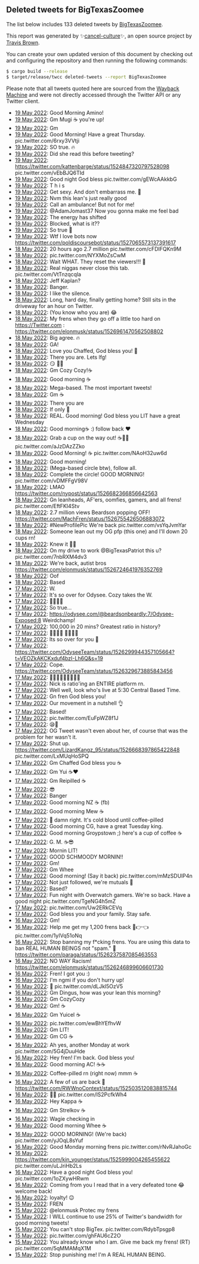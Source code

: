 ## Deleted tweets for BigTexasZoomee

The list below includes 133 deleted tweets by
[BigTexasZoomee](https://twitter.com/BigTexasZoomee).



This report was generated by ✨[cancel-culture](https://github.com/travisbrown/cancel-culture)✨,
an open source project by [Travis Brown](https://twitter.com/travisbrown).

You can create your own updated version of this document by checking out and configuring the
repository and then running the following commands:

```bash
$ cargo build --release
$ target/release/twcc deleted-tweets --report BigTexasZoomee
```

Please note that all tweets quoted here are sourced from the
[Wayback Machine](https://web.archive.org) and were not directly accessed through the Twitter API or
any Twitter client.

* [19 May 2022](https://web.archive.org/web/20220519112829/https://twitter.com/BigTexasZoomee/status/1527249610946781184): Good Morning Amino! <!--1527249610946781184-->
* [19 May 2022](https://web.archive.org/web/20220519112004/https://twitter.com/BigTexasZoomee/status/1527247630493184001): Gm Mugi ☕ you're up! <!--1527247630493184001-->
* [19 May 2022](https://web.archive.org/web/20220519111946/https://twitter.com/BigTexasZoomee/status/1527247535445790722): Gm <!--1527247535445790722-->
* [19 May 2022](https://web.archive.org/web/20220519110909/https://twitter.com/BigTexasZoomee/status/1527244793872621568): Good Morning! Have a great Thursday. pic.twitter.com/6rxy3VVtji <!--1527244793872621568-->
* [19 May 2022](https://web.archive.org/web/20220519040223/https://twitter.com/BigTexasZoomee/status/1527137381912125447): SO true. 🔥 <!--1527137381912125447-->
* [19 May 2022](https://web.archive.org/web/20220519035940/https://twitter.com/BigTexasZoomee/status/1527136838439387136): Did she read this before tweeting? <!--1527136838439387136-->
* [19 May 2022](https://web.archive.org/web/20220519035650/https://twitter.com/BigTexasZoomee/status/1527136062786744321): https://twitter.com/kattenbarge/status/1524847320797528098  pic.twitter.com/vEbBJQ6TId <!--1527136062786744321-->
* [19 May 2022](https://web.archive.org/web/20220519034451/https://twitter.com/BigTexasZoomee/status/1527132961161756672): Good night God bless pic.twitter.com/gEWcAAkkbG <!--1527132961161756672-->
* [19 May 2022](https://web.archive.org/web/20220519033153/https://twitter.com/BigTexasZoomee/status/1527129823000289280): T h i s <!--1527129823000289280-->
* [19 May 2022](https://web.archive.org/web/20220519032201/https://twitter.com/BigTexasZoomee/status/1527127251858378755): Get sexy.  And don't embarrass me. 🔪 <!--1527127251858378755-->
* [19 May 2022](https://web.archive.org/web/20220519021634/https://twitter.com/BigTexasZoomee/status/1527110697313783810): Nvm this lean's just really good <!--1527110697313783810-->
* [19 May 2022](https://web.archive.org/web/20220519014552/https://twitter.com/BigTexasZoomee/status/1527103067321147395): Call an ambulance!  But not for me! <!--1527103067321147395-->
* [19 May 2022](https://web.archive.org/web/20220519005157/https://twitter.com/BigTexasZoomee/status/1527089643686068224): @AdamJomast37 Now you gonna make me feel bad <!--1527089643686068224-->
* [19 May 2022](https://web.archive.org/web/20220519003408/https://twitter.com/BigTexasZoomee/status/1527085075124432896): The energy has shifted <!--1527085075124432896-->
* [19 May 2022](https://web.archive.org/web/20220519000953/https://twitter.com/BigTexasZoomee/status/1527078873229185024): Blocked, what is it?? <!--1527078873229185024-->
* [19 May 2022](https://web.archive.org/web/20220519000443/https://twitter.com/BigTexasZoomee/status/1527077675591946246): So true 👑 <!--1527077675591946246-->
* [19 May 2022](https://web.archive.org/web/20220519000316/https://twitter.com/BigTexasZoomee/status/1527077228927934464): Wtf I love bots now https://twitter.com/poldiscoursebot/status/1527065573137391617 <!--1527077228927934464-->
* [18 May 2022](https://web.archive.org/web/20220518233041/https://twitter.com/BigTexasZoomee/status/1527069096747184129): 20 hours ago 2.7 million pic.twitter.com/cFDIFQKn9M <!--1527069096747184129-->
* [18 May 2022](https://web.archive.org/web/20220518232606/https://twitter.com/BigTexasZoomee/status/1527067964968673284): pic.twitter.com/NYXMoZsCwM <!--1527067964968673284-->
* [18 May 2022](https://web.archive.org/web/20220518232453/https://twitter.com/BigTexasZoomee/status/1527067558343585792): Wait WHAT. They reset the viewers!!! 🤣 <!--1527067558343585792-->
* [18 May 2022](https://web.archive.org/web/20220518232101/https://twitter.com/BigTexasZoomee/status/1527066655028805637): Real niggas never close this tab. pic.twitter.com/VtTnzqcqla <!--1527066655028805637-->
* [18 May 2022](https://web.archive.org/web/20220518231935/https://twitter.com/BigTexasZoomee/status/1527066159035604993): Jeff Kaplan? <!--1527066159035604993-->
* [18 May 2022](https://web.archive.org/web/20220518231332/https://twitter.com/BigTexasZoomee/status/1527064200471646208): Banger. <!--1527064200471646208-->
* [18 May 2022](https://web.archive.org/web/20220518230829/https://twitter.com/BigTexasZoomee/status/1527063563759718400): I like the silence. <!--1527063563759718400-->
* [18 May 2022](https://web.archive.org/web/20220518225752/https://twitter.com/BigTexasZoomee/status/1527060757833306112): Long, hard day, finally getting home?  Still sits in the driveway for an hour on Twitter. <!--1527060757833306112-->
* [18 May 2022](https://web.archive.org/web/20220518222717/https://twitter.com/BigTexasZoomee/status/1527053078507270145): (You know who you are) 😂 <!--1527053163991285760-->
* [18 May 2022](https://web.archive.org/web/20220518222717/https://twitter.com/BigTexasZoomee/status/1527053078507270145): My frens when they go off a little too hard on  https://Twitter.com : https://twitter.com/elonmusk/status/1526961470562508802 <!--1527053078507270145-->
* [18 May 2022](https://web.archive.org/web/20220518222405/https://twitter.com/BigTexasZoomee/status/1527052356868882434): Big agree. 🔥 <!--1527052356868882434-->
* [18 May 2022](https://web.archive.org/web/20220518214345/https://twitter.com/BigTexasZoomee/status/1527042090286424064): GA! <!--1527042090286424064-->
* [18 May 2022](https://web.archive.org/web/20220518191118/https://twitter.com/BigTexasZoomee/status/1527003856307200003): Love you Chaffed, God bless you! 👑 <!--1527003856307200003-->
* [18 May 2022](https://web.archive.org/web/20220518190617/https://twitter.com/BigTexasZoomee/status/1527002436275163136): There you are. Lets lfg! <!--1527002436275163136-->
* [18 May 2022](https://web.archive.org/web/20220518185313/https://twitter.com/BigTexasZoomee/status/1526999167238905858): 😏 🌰👑 <!--1526999167238905858-->
* [18 May 2022](https://web.archive.org/web/20220518161232/https://twitter.com/BigTexasZoomee/status/1526958824611012608): Gm Cozy Cozy!☕ <!--1526958824611012608-->
* [18 May 2022](https://web.archive.org/web/20220518141428/https://twitter.com/BigTexasZoomee/status/1526929078607036416): Good morning ☕ <!--1526929078607036416-->
* [18 May 2022](https://web.archive.org/web/20220518141348/https://twitter.com/BigTexasZoomee/status/1526928791800528896): Mega-based. The most important tweets! <!--1526928791800528896-->
* [18 May 2022](https://web.archive.org/web/20220518140608/https://twitter.com/BigTexasZoomee/status/1526926334445772801): Gm ☕ <!--1526926334445772801-->
* [18 May 2022](https://web.archive.org/web/20220518130722/https://twitter.com/BigTexasZoomee/status/1526912204179652609): There you are <!--1526912204179652609-->
* [18 May 2022](https://web.archive.org/web/20220518130721/https://twitter.com/BigTexasZoomee/status/1526912075871752197): If only 👑 <!--1526912075871752197-->
* [18 May 2022](https://web.archive.org/web/20220518115248/https://twitter.com/BigTexasZoomee/status/1526893480391364608): REAL. Good morning! God bless you LIT have a great Wednesday <!--1526893480391364608-->
* [18 May 2022](https://web.archive.org/web/20220518115308/https://twitter.com/BigTexasZoomee/status/1526893308982792192): Good morning☕ :) follow back ❤ <!--1526893308982792192-->
* [18 May 2022](https://web.archive.org/web/20220518112014/https://twitter.com/BigTexasZoomee/status/1526885136775663617): Grab a cup on the way out! ☕🍻🥴 pic.twitter.com/aJzDAzZZko <!--1526885136775663617-->
* [18 May 2022](https://web.archive.org/web/20220518110504/https://twitter.com/BigTexasZoomee/status/1526881429174603787): Good Morning! ☕ pic.twitter.com/NAoH32uw6d <!--1526881429174603787-->
* [18 May 2022](https://web.archive.org/web/20220518105806/https://twitter.com/BigTexasZoomee/status/1526879706766778369): Good morning! <!--1526879706766778369-->
* [18 May 2022](https://web.archive.org/web/20220518104108/https://twitter.com/BigTexasZoomee/status/1526875387166445571): (Mega-based circle btw), follow all. <!--1526875387166445571-->
* [18 May 2022](https://web.archive.org/web/20220518104020/https://twitter.com/BigTexasZoomee/status/1526875213396312065): Complete the circle!  GOOD MORNING! pic.twitter.com/vDMFFgV98V <!--1526875213396312065-->
* [18 May 2022](https://web.archive.org/web/20220518030448/https://twitter.com/BigTexasZoomee/status/1526760565019971585): LMAO https://twitter.com/nypost/status/1526682366856642563 <!--1526760565019971585-->
* [18 May 2022](https://web.archive.org/web/20220518030416/https://twitter.com/BigTexasZoomee/status/1526760462905491457): Gn leanheads, AF'ers, oomfies, gamers, and all frens! pic.twitter.com/EftFKI4Stv <!--1526760462905491457-->
* [18 May 2022](https://web.archive.org/web/20220518025939/https://twitter.com/BigTexasZoomee/status/1526759349078597635): 2.7 million views  Beardson popping OFF! https://twitter.com/MachFren/status/1526755426506883072 <!--1526759349078597635-->
* [18 May 2022](https://web.archive.org/web/20220518023726/https://twitter.com/BigTexasZoomee/status/1526753634838511617): #NewProfilePic   We're back pic.twitter.com/vsYqJvmYar <!--1526753634838511617-->
* [18 May 2022](https://web.archive.org/web/20220518022245/https://twitter.com/BigTexasZoomee/status/1526749957864271873): Someone lean out my OG pfp (this one) and I'll down 20 cups rn! <!--1526749957864271873-->
* [18 May 2022](https://web.archive.org/web/20220518020643/https://twitter.com/BigTexasZoomee/status/1526746031685345281): Knew it 🤣🍻 <!--1526746031685345281-->
* [18 May 2022](https://web.archive.org/web/20220518015535/https://twitter.com/BigTexasZoomee/status/1526743145639292931): On my drive to work   @BigTexasPatriot  this u? pic.twitter.com/7nbRXM4dv3 <!--1526743145639292931-->
* [18 May 2022](https://web.archive.org/web/20220518011656/https://twitter.com/BigTexasZoomee/status/1526733447569588229): We're back, autist bros https://twitter.com/elonmusk/status/1526724641976352769 <!--1526733447569588229-->
* [18 May 2022](https://web.archive.org/web/20220518003636/https://twitter.com/BigTexasZoomee/status/1526723142353313795): Oof <!--1526723142353313795-->
* [18 May 2022](https://web.archive.org/web/20220518003041/https://twitter.com/BigTexasZoomee/status/1526721705460498432): Based <!--1526721705460498432-->
* [17 May 2022](https://web.archive.org/web/20220517233643/https://twitter.com/BigTexasZoomee/status/1526708160265953280): W. <!--1526708160265953280-->
* [17 May 2022](https://web.archive.org/web/20220517232308/https://twitter.com/BigTexasZoomee/status/1526704603055722496): It's so over for Odysee. Cozy takes the W. <!--1526704603055722496-->
* [17 May 2022](https://web.archive.org/web/20220517232112/https://twitter.com/BigTexasZoomee/status/1526704294459842561): 🔪🔪🔪🔪 <!--1526704294459842561-->
* [17 May 2022](https://web.archive.org/web/20220517231558/https://twitter.com/BigTexasZoomee/status/1526703022222491648): So true... <!--1526703022222491648-->
* [17 May 2022](https://web.archive.org/web/20220517230127/https://twitter.com/BigTexasZoomee/status/1526699378567675905): https://odysee.com/@beardsonbeardly:7/Odysee-Exposed:8   Weirdchamp! <!--1526699378567675905-->
* [17 May 2022](https://web.archive.org/web/20220517225855/https://twitter.com/BigTexasZoomee/status/1526698579305410561): 100,000 in 20 mins? Greatest ratio in history? <!--1526698579305410561-->
* [17 May 2022](https://web.archive.org/web/20220517225410/https://twitter.com/BigTexasZoomee/status/1526696990863679490): 🔪🔪🔪🔪 🦀🦀🦀🦀 <!--1526696990863679490-->
* [17 May 2022](https://web.archive.org/web/20220517224825/https://twitter.com/BigTexasZoomee/status/1526695969030557699): Its so over for you 🤣 <!--1526695969030557699-->
* [17 May 2022](https://web.archive.org/web/20220517224724/https://twitter.com/BigTexasZoomee/status/1526695808606912513): https://twitter.com/OdyseeTeam/status/1526299944357105664?t=VEOZkAKCKxduf4bzI-Lh6Q&s=19 <!--1526695808606912513-->
* [17 May 2022](https://web.archive.org/web/20220517224721/https://twitter.com/BigTexasZoomee/status/1526695747068039170): Cope. https://twitter.com/OdyseeTeam/status/1526329673885843456 <!--1526695747068039170-->
* [17 May 2022](https://web.archive.org/web/20220517224449/https://twitter.com/BigTexasZoomee/status/1526695176181370880): 🔪🔪🔪🔪🔪🔪🔪🔪🔪 <!--1526695176181370880-->
* [17 May 2022](https://web.archive.org/web/20220517224330/https://twitter.com/BigTexasZoomee/status/1526694348255109121): Nick is ratio'ing an ENTIRE platform rn. <!--1526694348255109121-->
* [17 May 2022](https://web.archive.org/web/20220517223751/https://twitter.com/BigTexasZoomee/status/1526693462652899328): Well well, look who's live at 5:30 Central Based Time. <!--1526693462652899328-->
* [17 May 2022](https://web.archive.org/web/20220517220745/https://twitter.com/BigTexasZoomee/status/1526685744093347841): Gn fren God bless you! <!--1526685744093347841-->
* [17 May 2022](https://web.archive.org/web/20220517220250/https://twitter.com/BigTexasZoomee/status/1526684581184909319): Our movement in a nutshell 👌 <!--1526684581184909319-->
* [17 May 2022](https://web.archive.org/web/20220517214737/https://twitter.com/BigTexasZoomee/status/1526680755870568448): Based! <!--1526680755870568448-->
* [17 May 2022](https://web.archive.org/web/20220517214622/https://twitter.com/BigTexasZoomee/status/1526680375229136899): pic.twitter.com/EuFpWZ8f1J <!--1526680375229136899-->
* [17 May 2022](https://web.archive.org/web/20220517214513/https://twitter.com/BigTexasZoomee/status/1526680074543677441): 😪👑 <!--1526680074543677441-->
* [17 May 2022](https://web.archive.org/web/20220517213841/https://twitter.com/BigTexasZoomee/status/1526678492905193473): OG Tweet wasn't even about her, of course that was the problem for her wasn't it. <!--1526678492905193473-->
* [17 May 2022](https://web.archive.org/web/20220517213550/https://twitter.com/BigTexasZoomee/status/1526677604622802947): Shut up.  https://twitter.com/LizardKangz_95/status/1526668397865422848  pic.twitter.com/LxMUqHoSPQ <!--1526677604622802947-->
* [17 May 2022](https://web.archive.org/web/20220517165336/https://twitter.com/BigTexasZoomee/status/1526606819006857216): Gm Chaffed God bless you ☕ <!--1526606819006857216-->
* [17 May 2022](https://web.archive.org/web/20220517165312/https://twitter.com/BigTexasZoomee/status/1526606643798097921): Gm Yui ☕❤ <!--1526606643798097921-->
* [17 May 2022](https://web.archive.org/web/20220517165215/https://twitter.com/BigTexasZoomee/status/1526606392483885059): Gm Reipilled ☕ <!--1526606392483885059-->
* [17 May 2022](https://web.archive.org/web/20220517164246/https://twitter.com/BigTexasZoomee/status/1526604029463248898): 😎 <!--1526604029463248898-->
* [17 May 2022](https://web.archive.org/web/20220517164111/https://twitter.com/BigTexasZoomee/status/1526603545230860288): Banger <!--1526603545230860288-->
* [17 May 2022](https://web.archive.org/web/20220517150913/https://twitter.com/BigTexasZoomee/status/1526580276905791489): Good morning NZ ☕ (fb) <!--1526580276905791489-->
* [17 May 2022](https://web.archive.org/web/20220517151308/https://twitter.com/BigTexasZoomee/status/1526580141647966213): Good morning Mew ☕ <!--1526580141647966213-->
* [17 May 2022](https://web.archive.org/web/20220517150746/https://twitter.com/BigTexasZoomee/status/1526579942510714890): 👑 damn right. It's cold blood until coffee-pilled <!--1526579942510714890-->
* [17 May 2022](https://web.archive.org/web/20220517141659/https://twitter.com/BigTexasZoomee/status/1526567284013244426): Good morning CG, have a great Tuesday king. <!--1526567284013244426-->
* [17 May 2022](https://web.archive.org/web/20220517141523/https://twitter.com/BigTexasZoomee/status/1526566956282925057): Good morning Groypstown ;) here's a cup of coffee ☕ <!--1526566956282925057-->
* [17 May 2022](https://web.archive.org/web/20220517123648/https://twitter.com/BigTexasZoomee/status/1526541570312441858): G. M. ☕😎 <!--1526541570312441858-->
* [17 May 2022](https://web.archive.org/web/20220517123309/https://twitter.com/BigTexasZoomee/status/1526541260026167298): Mornin LIT! <!--1526541260026167298-->
* [17 May 2022](https://web.archive.org/web/20220517123231/https://twitter.com/BigTexasZoomee/status/1526541145563709442): GOOD SCHMOODY MORNIN!! <!--1526541145563709442-->
* [17 May 2022](https://web.archive.org/web/20220517123237/https://twitter.com/BigTexasZoomee/status/1526540944375521283): Gm! <!--1526540944375521283-->
* [17 May 2022](https://web.archive.org/web/20220517113617/https://twitter.com/BigTexasZoomee/status/1526526710136676352): Gm Whee <!--1526526710136676352-->
* [17 May 2022](https://web.archive.org/web/20220517111715/https://twitter.com/BigTexasZoomee/status/1526522092493094912): Good morning! (Say it back) pic.twitter.com/mMzSDUlP4n <!--1526522092493094912-->
* [17 May 2022](https://web.archive.org/web/20220517033640/https://twitter.com/BigTexasZoomee/status/1526406146403205121): Not just followed, we're mutuals 🍻 <!--1526406146403205121-->
* [17 May 2022](https://web.archive.org/web/20220517033507/https://twitter.com/BigTexasZoomee/status/1526405874129985537): Based? <!--1526405874129985537-->
* [17 May 2022](https://web.archive.org/web/20220517033117/https://twitter.com/BigTexasZoomee/status/1526404687104200704): Fun night with Overwatch gamers. We're so back.  Have a good night pic.twitter.com/TgeNG4h5mZ <!--1526404687104200704-->
* [17 May 2022](https://web.archive.org/web/20220517032752/https://twitter.com/BigTexasZoomee/status/1526403962286612480): pic.twitter.com/Uw2ERkCEVq <!--1526403962286612480-->
* [17 May 2022](https://web.archive.org/web/20220517032317/https://twitter.com/BigTexasZoomee/status/1526402817673547776): God bless you and your family. Stay safe. <!--1526402817673547776-->
* [16 May 2022](https://web.archive.org/web/20220516231320/https://twitter.com/BigTexasZoomee/status/1526339972978159616): Gm! <!--1526339972978159616-->
* [16 May 2022](https://web.archive.org/web/20220516221429/https://twitter.com/BigTexasZoomee/status/1526325166413840388): Help me get my 1,200 frens back 🥺👉👈 pic.twitter.com/1yIVq51oNq <!--1526325166413840388-->
* [16 May 2022](https://web.archive.org/web/20220516190915/https://twitter.com/BigTexasZoomee/status/1526278561526697988): Stop banning my f*cking frens. You are using this data to ban REAL HUMAN BEINGS not "spam." 💩 https://twitter.com/paraga/status/1526237587085463553 <!--1526278561526697988-->
* [16 May 2022](https://web.archive.org/web/20220516174227/https://twitter.com/BigTexasZoomee/status/1526256574708195328): NO WAY Racism! https://twitter.com/elonmusk/status/1526246899606601730 <!--1526256574708195328-->
* [16 May 2022](https://web.archive.org/web/20220516172138/https://twitter.com/BigTexasZoomee/status/1526251292057817089): Fren! I got you :) <!--1526251292057817089-->
* [16 May 2022](https://web.archive.org/web/20220516165943/https://twitter.com/BigTexasZoomee/status/1526245799394430977): I'm ngmi if you don't hurry up! <!--1526245799394430977-->
* [16 May 2022](https://web.archive.org/web/20220516165418/https://twitter.com/BigTexasZoomee/status/1526244601207607297): 🍻 pic.twitter.com/dLJkl5OzV5 <!--1526244601207607297-->
* [16 May 2022](https://web.archive.org/web/20220516164957/https://twitter.com/BigTexasZoomee/status/1526243509317033985): Gm Dingus, how was your lean this morning? <!--1526243509317033985-->
* [16 May 2022](https://web.archive.org/web/20220516164837/https://twitter.com/BigTexasZoomee/status/1526243066855706637): Gm CozyCozy <!--1526243066855706637-->
* [16 May 2022](https://web.archive.org/web/20220516161804/https://twitter.com/BigTexasZoomee/status/1526235400355950594): Gm! ☕ <!--1526235400355950594-->
* [16 May 2022](https://web.archive.org/web/20220516161739/https://twitter.com/BigTexasZoomee/status/1526235322958417920): Gm Yuicel ☕ <!--1526235322958417920-->
* [16 May 2022](https://web.archive.org/web/20220516131852/https://twitter.com/BigTexasZoomee/status/1526189780425490439): pic.twitter.com/ewBhYEfhvW <!--1526189780425490439-->
* [16 May 2022](https://web.archive.org/web/20220516131616/https://twitter.com/BigTexasZoomee/status/1526189699395686400): Gm LIT! <!--1526189699395686400-->
* [16 May 2022](https://web.archive.org/web/20220516131550/https://twitter.com/BigTexasZoomee/status/1526189624581935105): Gm CG ☕ <!--1526189624581935105-->
* [16 May 2022](https://web.archive.org/web/20220516131502/https://twitter.com/BigTexasZoomee/status/1526189219454009344): Ah yes, another Monday at work pic.twitter.com/5G4jDuuHde <!--1526189219454009344-->
* [16 May 2022](https://web.archive.org/web/20220516130622/https://twitter.com/BigTexasZoomee/status/1526187141470076931): Hey fren! I'm back. God bless you! <!--1526187141470076931-->
* [16 May 2022](https://web.archive.org/web/20220516114744/https://twitter.com/BigTexasZoomee/status/1526167381415976962): Good morning AC! ☕☕ <!--1526167381415976962-->
* [16 May 2022](https://web.archive.org/web/20220516112518/https://twitter.com/BigTexasZoomee/status/1526161770003501057): Coffee-pilled rn (right now) mmm ☕ <!--1526161770003501057-->
* [16 May 2022](https://web.archive.org/web/20220516112303/https://twitter.com/BigTexasZoomee/status/1526161250278842371): A few of us are back 🍻 https://twitter.com/RWWnoContext/status/1525035120838815744 <!--1526161250278842371-->
* [16 May 2022](https://web.archive.org/web/20220516110514/https://twitter.com/BigTexasZoomee/status/1526156714961248256): 🤚🏻 pic.twitter.com/lS2PcfkWh4 <!--1526156714961248256-->
* [16 May 2022](https://web.archive.org/web/20220516110209/https://twitter.com/BigTexasZoomee/status/1526155954571595777): Hey Kappa ☕ <!--1526155954571595777-->
* [16 May 2022](https://web.archive.org/web/20220516110156/https://twitter.com/BigTexasZoomee/status/1526155900582510592): Gm Strelkov ☕ <!--1526155900582510592-->
* [16 May 2022](https://web.archive.org/web/20220516105038/https://twitter.com/BigTexasZoomee/status/1526152950636285954): Wagie checking in <!--1526152950636285954-->
* [16 May 2022](https://web.archive.org/web/20220516104927/https://twitter.com/BigTexasZoomee/status/1526152747678146562): Good morning Whee ☕ <!--1526152747678146562-->
* [16 May 2022](https://web.archive.org/web/20220516103646/https://twitter.com/BigTexasZoomee/status/1526149438011543557): GOOD MORNING! (We're back) pic.twitter.com/yJOqL8sYuf <!--1526149438011543557-->
* [16 May 2022](https://web.archive.org/web/20220516103306/https://twitter.com/BigTexasZoomee/status/1526148641215356934): Good Monday morning frens pic.twitter.com/rNvRJahoGc <!--1526148641215356934-->
* [16 May 2022](https://web.archive.org/web/20220516024801/https://twitter.com/BigTexasZoomee/status/1526031610436538368): https://twitter.com/kin_younger/status/1525999004265455622  pic.twitter.com/uLJriHb2Ls <!--1526031610436538368-->
* [16 May 2022](https://web.archive.org/web/20220516024711/https://twitter.com/BigTexasZoomee/status/1526031347181027330): Have a good night God bless you! pic.twitter.com/1oZXywHRwm <!--1526031347181027330-->
* [16 May 2022](https://web.archive.org/web/20220516024318/https://twitter.com/BigTexasZoomee/status/1526030456638013443): Coming from you I read that in a very defeated tone 😂 welcome back! <!--1526030456638013443-->
* [16 May 2022](https://web.archive.org/web/20220516004627/https://twitter.com/BigTexasZoomee/status/1526001005770457088): loyalty! 😉 <!--1526001005770457088-->
* [15 May 2022](https://web.archive.org/web/20220515210450/https://twitter.com/BigTexasZoomee/status/1525945068774903809): FREN <!--1525945068774903809-->
* [15 May 2022](https://web.archive.org/web/20220515200707/https://twitter.com/BigTexasZoomee/status/1525930558018228225): @elonmusk  Protec my frens <!--1525930558018228225-->
* [15 May 2022](https://web.archive.org/web/20220515192647/https://twitter.com/BigTexasZoomee/status/1525920467219103750): I WILL continue to use 25% of Twitter's bandwidth for good morning tweets! <!--1525920467219103750-->
* [15 May 2022](https://web.archive.org/web/20220515192326/https://twitter.com/BigTexasZoomee/status/1525919687372152832): You can't stop BigTex. pic.twitter.com/RdybTpsgp8 <!--1525919687372152832-->
* [15 May 2022](https://web.archive.org/web/20220515180952/https://twitter.com/BigTexasZoomee/status/1525901166307119104): pic.twitter.com/ghFAU6cZ2O <!--1525901166307119104-->
* [15 May 2022](https://web.archive.org/web/20220515172359/https://twitter.com/BigTexasZoomee/status/1525889646453997571): You already know who I am.  Give me back my frens! (RT) pic.twitter.com/5qMMAMqX1M <!--1525889646453997571-->
* [15 May 2022](https://web.archive.org/web/20220515170052/https://twitter.com/BigTexasZoomee/status/1525883743973650432): Stop punishing me! I'm A REAL HUMAN BEING. <!--1525883743973650432-->
